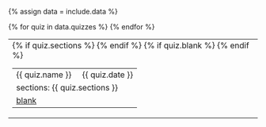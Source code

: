 {% assign data = include.data %}
<table class="asst-table">
{% for quiz in data.quizzes %}
<tr>
    <td>
        <table class="inner">
            <tr>
                <td>{{ quiz.name }} &nbsp; &nbsp; {{ quiz.date }}</td>
            </tr>
            {% if quiz.sections %}
            <tr>
                <td>sections: {{ quiz.sections }}</td>
            </tr>
            {% endif %}
            {% if quiz.blank %}
            <tr>
                <td><a href="{{ data.home }}/{{ quiz.blank }}">blank</a></td>
            </tr>
            {% endif %}
        </table>
    </td>
</tr>
{% endfor %}
</table>
